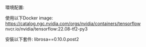 環境配置:

使用以下Docker image:
https://catalog.ngc.nvidia.com/orgs/nvidia/containers/tensorflow
nvcr.io/nvidia/tensorflow:22.08-tf2-py3

安裝以下套件:
librosa==0.10.0.post2


